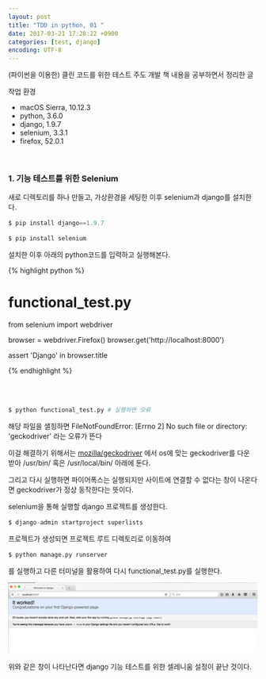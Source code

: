 ```yaml
---
layout: post
title: "TDD in python, 01 "
date: 2017-03-21 17:28:22 +0900
categories: [test, django]
encoding: UTF-8
---
```


(파이썬을 이용한) 클린 코드를 위한 테스트 주도 개발 책 내용을 공부하면서 정리한 글

작업 환경
- macOS Sierra, 10.12.3
- python, 3.6.0
- django, 1.9.7
- selenium, 3.3.1
- firefox, 52.0.1

<br/>


### 1. 기능 테스트를 위한 Selenium

새로 디렉토리를 하나 만들고, 가상환경을 세팅한 이후 selenium과
django를 설치한다. 

```python
$ pip install django==1.9.7
```

```python
$ pip install selenium
```

설치한 이후 아래의 python코드를 입력하고 실행해본다. 

{% highlight python %}

# functional_test.py

from selenium import webdriver

browser = webdriver.Firefox()
browser.get('http://localhost:8000')

assert 'Django' in browser.title

{% endhighlight %}

<br/>
<br/>

```python
$ python functional_test.py # 실행하면 오류
```

해당 파일을 샐힝하면 FileNotFoundError: [Errno 2] No such file or directory: 'geckodriver' 라는 오류가 뜬다

이걸 해결하기 위해서는 
[mozilla/geckodriver](https://github.com/mozilla/geckodriver/releases)
에서 os에 맞는 geckodriver를 다운 받아 /usr/bin/ 혹은
/usr/local/bin/ 아래에 둔다.

그리고 다시 실행하면 파이어폭스는 실행되지만 사이트에 연결할 수 없다는
창이 나온다면 geckodriver가 정상 동작한다는 뜻이다. 

selenium을 통해 실행할 django 프로젝트를 생성한다.

```python
$ django-admin startproject superlists
```

프로젝트가 생성되면 프로젝트 루트 디렉토리로 이동하여


```python
$ python manage.py runserver
```
를 실행하고 다른 터미널을 활용하여 다시 functional_test.py를
실행한다.


![branch Image](https://raw.githubusercontent.com/lee-seul/lee-seul.github.com/master/static/img/_posts/selenium.png)


위와 같은 창이 나타난다면 django 기능 테스트를 위한 셀레니움 설정이
끝난 것이다.

<br/>
<br/>






